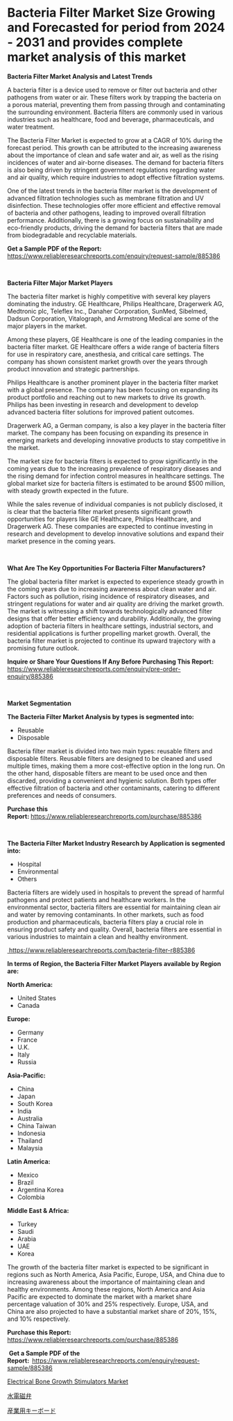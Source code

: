 <p><h1>Bacteria Filter Market Size Growing and Forecasted for period from 2024 - 2031 and provides complete market analysis of this market</h1></p><p><strong>Bacteria Filter Market Analysis and Latest Trends</strong></p>
<p><p>A bacteria filter is a device used to remove or filter out bacteria and other pathogens from water or air. These filters work by trapping the bacteria on a porous material, preventing them from passing through and contaminating the surrounding environment. Bacteria filters are commonly used in various industries such as healthcare, food and beverage, pharmaceuticals, and water treatment.</p><p>The Bacteria Filter Market is expected to grow at a CAGR of 10% during the forecast period. This growth can be attributed to the increasing awareness about the importance of clean and safe water and air, as well as the rising incidences of water and air-borne diseases. The demand for bacteria filters is also being driven by stringent government regulations regarding water and air quality, which require industries to adopt effective filtration systems.</p><p>One of the latest trends in the bacteria filter market is the development of advanced filtration technologies such as membrane filtration and UV disinfection. These technologies offer more efficient and effective removal of bacteria and other pathogens, leading to improved overall filtration performance. Additionally, there is a growing focus on sustainability and eco-friendly products, driving the demand for bacteria filters that are made from biodegradable and recyclable materials.</p></p>
<p><strong>Get a Sample PDF of the Report:&nbsp;</strong> <a href="https://www.reliableresearchreports.com/enquiry/request-sample/885386">https://www.reliableresearchreports.com/enquiry/request-sample/885386</a></p>
<p>&nbsp;</p>
<p><strong>Bacteria Filter Major Market Players</strong></p>
<p><p>The bacteria filter market is highly competitive with several key players dominating the industry. GE Healthcare, Philips Healthcare, Dragerwerk AG, Medtronic plc, Teleflex Inc., Danaher Corporation, SunMed, Sibelmed, Dadsun Corporation, Vitalograph, and Armstrong Medical are some of the major players in the market.</p><p>Among these players, GE Healthcare is one of the leading companies in the bacteria filter market. GE Healthcare offers a wide range of bacteria filters for use in respiratory care, anesthesia, and critical care settings. The company has shown consistent market growth over the years through product innovation and strategic partnerships.</p><p>Philips Healthcare is another prominent player in the bacteria filter market with a global presence. The company has been focusing on expanding its product portfolio and reaching out to new markets to drive its growth. Philips has been investing in research and development to develop advanced bacteria filter solutions for improved patient outcomes.</p><p>Dragerwerk AG, a German company, is also a key player in the bacteria filter market. The company has been focusing on expanding its presence in emerging markets and developing innovative products to stay competitive in the market.</p><p>The market size for bacteria filters is expected to grow significantly in the coming years due to the increasing prevalence of respiratory diseases and the rising demand for infection control measures in healthcare settings. The global market size for bacteria filters is estimated to be around $500 million, with steady growth expected in the future.</p><p>While the sales revenue of individual companies is not publicly disclosed, it is clear that the bacteria filter market presents significant growth opportunities for players like GE Healthcare, Philips Healthcare, and Dragerwerk AG. These companies are expected to continue investing in research and development to develop innovative solutions and expand their market presence in the coming years.</p></p>
<p>&nbsp;</p>
<p><strong>What Are The Key Opportunities For Bacteria Filter Manufacturers?</strong></p>
<p><p>The global bacteria filter market is expected to experience steady growth in the coming years due to increasing awareness about clean water and air. Factors such as pollution, rising incidence of respiratory diseases, and stringent regulations for water and air quality are driving the market growth. The market is witnessing a shift towards technologically advanced filter designs that offer better efficiency and durability. Additionally, the growing adoption of bacteria filters in healthcare settings, industrial sectors, and residential applications is further propelling market growth. Overall, the bacteria filter market is projected to continue its upward trajectory with a promising future outlook.</p></p>
<p><strong>Inquire or Share Your Questions If Any Before Purchasing This Report:</strong> <a href="https://www.reliableresearchreports.com/enquiry/pre-order-enquiry/885386">https://www.reliableresearchreports.com/enquiry/pre-order-enquiry/885386</a></p>
<p>&nbsp;</p>
<p><strong>Market Segmentation</strong></p>
<p><strong>The Bacteria Filter Market Analysis by types is segmented into:</strong></p>
<p><ul><li>Reusable</li><li>Disposable</li></ul></p>
<p><p>Bacteria filter market is divided into two main types: reusable filters and disposable filters. Reusable filters are designed to be cleaned and used multiple times, making them a more cost-effective option in the long run. On the other hand, disposable filters are meant to be used once and then discarded, providing a convenient and hygienic solution. Both types offer effective filtration of bacteria and other contaminants, catering to different preferences and needs of consumers.</p></p>
<p><strong>Purchase this Report:&nbsp;</strong><a href="https://www.reliableresearchreports.com/purchase/885386">https://www.reliableresearchreports.com/purchase/885386</a></p>
<p>&nbsp;</p>
<p><strong>The Bacteria Filter Market Industry Research by Application is segmented into:</strong></p>
<p><ul><li>Hospital</li><li>Environmental</li><li>Others</li></ul></p>
<p><p>Bacteria filters are widely used in hospitals to prevent the spread of harmful pathogens and protect patients and healthcare workers. In the environmental sector, bacteria filters are essential for maintaining clean air and water by removing contaminants. In other markets, such as food production and pharmaceuticals, bacteria filters play a crucial role in ensuring product safety and quality. Overall, bacteria filters are essential in various industries to maintain a clean and healthy environment.</p></p>
<p><a href="https://www.reliableresearchreports.com/bacteria-filter-r885386">&nbsp;https://www.reliableresearchreports.com/bacteria-filter-r885386</a></p>
<p><strong>In terms of Region, the Bacteria Filter Market Players available by Region are:</strong></p>
<p>
    <p> <strong> North America: </strong>
        <ul>
            <li>United States</li>
            <li>Canada</li>
        </ul>
        </p> 
    <p> <strong> Europe: </strong>
        <ul>
            <li>Germany</li>
            <li>France</li>
            <li>U.K.</li>
            <li>Italy</li>
            <li>Russia</li>
        </ul>
        </p> 
    <p> <strong> Asia-Pacific: </strong>
        <ul>
            <li>China</li>
            <li>Japan</li>
            <li>South Korea</li>
            <li>India</li>
            <li>Australia</li>
            <li>China Taiwan</li>
            <li>Indonesia</li>
            <li>Thailand</li>
            <li>Malaysia</li>
        </ul>
        </p> 
    <p> <strong> Latin America: </strong>
        <ul>
            <li>Mexico</li>
            <li>Brazil</li>
            <li>Argentina Korea</li>
            <li>Colombia</li>
        </ul>
        </p> 
    <p> <strong> Middle East & Africa: </strong>
        <ul>
            <li>Turkey</li>
            <li>Saudi</li>
            <li>Arabia</li>
            <li>UAE</li>
            <li>Korea</li>
        </ul>
    </p>
    </p>
<p><p>The growth of the bacteria filter market is expected to be significant in regions such as North America, Asia Pacific, Europe, USA, and China due to increasing awareness about the importance of maintaining clean and healthy environments. Among these regions, North America and Asia Pacific are expected to dominate the market with a market share percentage valuation of 30% and 25% respectively. Europe, USA, and China are also projected to have a substantial market share of 20%, 15%, and 10% respectively.</p></p>
<p><strong>Purchase this Report: </strong><a href="https://www.reliableresearchreports.com/purchase/885386">https://www.reliableresearchreports.com/purchase/885386</a></p>
<p>&nbsp;<strong>Get a Sample PDF of the Report:&nbsp;&nbsp;</strong><a href="https://www.reliableresearchreports.com/enquiry/request-sample/885386">https://www.reliableresearchreports.com/enquiry/request-sample/885386</a></p>
<p><strong></strong></p>
<p><p><a href="https://github.com/vimar16th/Market-Research-Report-List-4/blob/main/electrical-bone-growth-stimulators-market.md">Electrical Bone Growth Stimulators Market</a></p><p><a href="https://github.com/ddwcuskozol07187/Market-Research-Report-List-2/blob/main/283516047662.md">水電磁弁</a></p><p><a href="https://github.com/xtkhtofdt934839/Market-Research-Report-List-2/blob/main/275466747661.md">産業用キーボード</a></p></p>